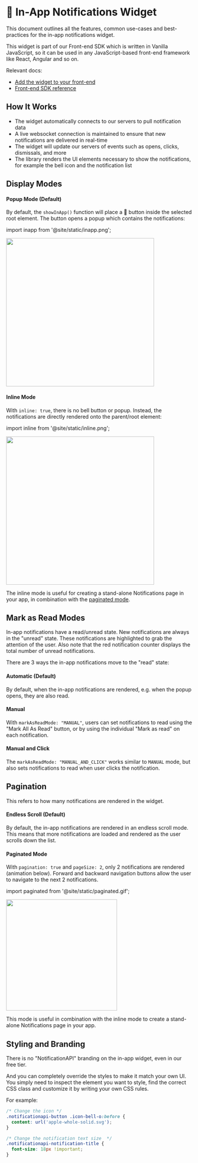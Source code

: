 # 🔔 In-App Notifications Widget

This document outlines all the features, common use-cases and best-practices for the in-app notifications widget.

This widget is part of our Front-end SDK which is written in Vanilla JavaScript, so it can be used in any JavaScript-based front-end framework like React, Angular and so on.

Relevant docs:

- [Add the widget to your front-end](../quick-start/display-inapp-notifications)
- [Front-end SDK reference](../reference/js-client.md)

## How It Works

- The widget automatically connects to our servers to pull notification data
- A live websocket connection is maintained to ensure that new notifications are delivered in real-time
- The widget will update our servers of events such as opens, clicks, dismissals, and more
- The library renders the UI elements necessary to show the notifications, for example the bell icon and the notification list

## Display Modes

#### Popup Mode (Default)

By default, the `showInApp()` function will place a 🔔 button inside the selected root element. The button opens a popup which contains the notifications:

import inapp from '@site/static/inapp.png';

<img src={inapp} width="400" />

#### Inline Mode

With `inline: true`, there is no bell button or popup. Instead, the notifications are directly rendered onto the parent/root element:

import inline from '@site/static/inline.png';

<img src={inline} width="400" />

The inline mode is useful for creating a stand-alone Notifications page in your app, in combination with the [paginated mode](#paginated-mode).

## Mark as Read Modes

In-app notifications have a read/unread state. New notifications are always in the "unread" state. These notifications are highlighted to grab the attention of the user. Also note that the red notification counter displays the total number of unread notifications.

There are 3 ways the in-app notifications move to the "read" state:

#### Automatic (Default)

By default, when the in-app notifications are rendered, e.g. when the popup opens, they are also read.

#### Manual

With `markAsReadMode: "MANUAL"`, users can set notifications to read using the "Mark All As Read" button, or by using the individual "Mark as read" on each notification.

#### Manual and Click

The `markAsReadMode: "MANUAL_AND_CLICK"` works similar to `MANUAL` mode, but also sets notifications to read when user clicks the notification.

## Pagination

This refers to how many notifications are rendered in the widget.

#### Endless Scroll (Default)

By default, the in-app notifications are rendered in an endless scroll mode. This means that more notifications are loaded and rendered as the user scrolls down the list.

#### Paginated Mode

With `pagination: true` and `pageSize: 2`, only 2 notifications are rendered (animation below). Forward and backward navigation buttons allow the user to navigate to the next 2 notifications.

import paginated from '@site/static/paginated.gif';

<img src={paginated} width="300" />

This mode is useful in combination with the inline mode to create a stand-alone Notifications page in your app.

## Styling and Branding

There is no "NotificationAPI" branding on the in-app widget, even in our free tier.

And you can completely override the styles to make it match your own UI. You simply need to inspect the element you want to style, find the correct CSS class and customize it by writing your own CSS rules.

For example:

```css
/* Change the icon */
.notificationapi-button .icon-bell-o:before {
  content: url('apple-whole-solid.svg');
}

/* Change the notification text size  */
.notificationapi-notification-title {
  font-size: 18px !important;
}
```
